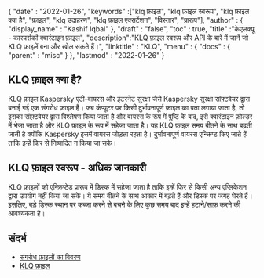 {
  "date" : "2022-01-26",
  "keywords" :["klq फ़ाइल", "klq फ़ाइल स्वरूप", "klq फ़ाइल क्या है", "फ़ाइल", "klq उदाहरण", "klq फ़ाइल एक्सटेंशन", "विस्तार", "प्रारूप"],
  "author" : {
    "display_name" : "Kashif Iqbal"
},
  "draft" : "false",
  "toc" : true,
  "title" :"केएलक्यू - कास्पर्सकी क्वारंटाइन फ़ाइल",
  "description":"KLQ फ़ाइल स्वरूप और API के बारे में जानें जो KLQ फ़ाइलें बना और खोल सकते हैं।",
  "linktitle" : "KLQ",
  "menu" : {
    "docs" : {
      "parent" : "misc"
}
},
  "lastmod" : "2022-01-26"
}

## KLQ फ़ाइल क्या है?

KLQ फ़ाइल Kaspersky एंटी-वायरस और इंटरनेट सुरक्षा जैसे Kaspersky सुरक्षा सॉफ़्टवेयर द्वारा बनाई गई एक संगरोध फ़ाइल है। जब कंप्यूटर पर किसी दुर्भावनापूर्ण फ़ाइल का पता लगाया जाता है, तो इसका सॉफ़्टवेयर द्वारा विश्लेषण किया जाता है और वायरस के रूप में पुष्टि के बाद, इसे क्वारंटाइन फ़ोल्डर में भेजा जाता है और KLQ फ़ाइल के रूप में सहेजा जाता है। यह KLQ फ़ाइल समय बीतने के साथ बढ़ती जाती है क्योंकि Kaspersky इसमें वायरस जोड़ता रहता है। दुर्भावनापूर्ण वायरस एन्क्रिप्ट किए जाते हैं ताकि इन्हें फिर से निष्पादित न किया जा सके।

## KLQ फ़ाइल स्वरूप - अधिक जानकारी

KLQ फ़ाइलों को एन्क्रिप्टेड प्रारूप में डिस्क में सहेजा जाता है ताकि इन्हें फिर से किसी अन्य एप्लिकेशन द्वारा उपयोग नहीं किया जा सके। ये समय बीतने के साथ आकार में बढ़ते हैं और डिस्क पर जगह घेरते हैं। इसलिए, बड़े डिस्क स्थान पर कब्जा करने से बचने के लिए कुछ समय बाद इन्हें हटाने/साफ़ करने की आवश्यकता है।

## संदर्भ

* [संगरोध फ़ाइलों का विवरण](https://forum.kaspersky.com/)
* [KLQ फ़ाइल](https://forum.kaspersky.com/?q=klq%20file)

